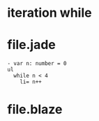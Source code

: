 # iteration while

# file.jade
```jade
- var n: number = 0
ul
  while n < 4
    li= n++
```

# file.blaze
```javascript
```

